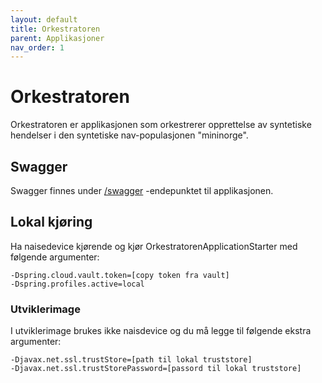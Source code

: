 ```yaml
---
layout: default
title: Orkestratoren
parent: Applikasjoner
nav_order: 1
---
```


# Orkestratoren
Orkestratoren er applikasjonen som orkestrerer opprettelse av syntetiske hendelser i den syntetiske nav-populasjonen "mininorge".

## Swagger
Swagger finnes under [/swagger](https://orkestratoren.dev.intern.nav.no/swagger) -endepunktet til applikasjonen.

## Lokal kjøring
Ha naisedevice kjørende og kjør OrkestratorenApplicationStarter med følgende argumenter:
```
-Dspring.cloud.vault.token=[copy token fra vault]
-Dspring.profiles.active=local
```

### Utviklerimage
I utviklerimage brukes ikke naisdevice og du må legge til følgende ekstra argumenter:
```
-Djavax.net.ssl.trustStore=[path til lokal truststore]
-Djavax.net.ssl.trustStorePassword=[passord til lokal truststore]
```
